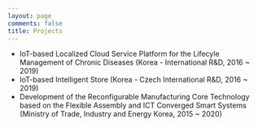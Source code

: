 ```yaml
---
layout: page
comments: false
title: Projects
---
```


- IoT-based Localized Cloud Service Platform for the Lifecyle Management of Chronic Diseases (Korea - International R&D, 2016 ~ 2019)
- IoT-based Intelligent Store (Korea - Czech International R&D, 2016 ~ 2019)
- Development of the Reconfigurable Manufacturing Core Technology based on the Flexible Assembly and ICT Converged Smart Systems (Ministry of Trade, Industry and Energy Korea, 2015 ~ 2020)
